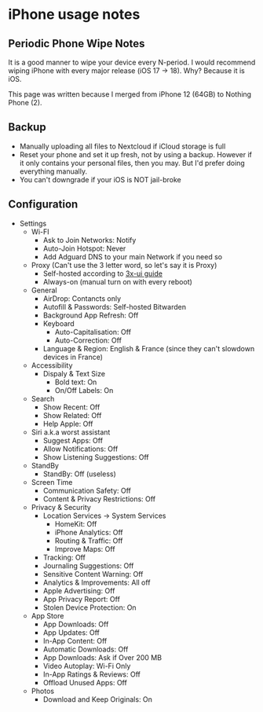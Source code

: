 # iPhone usage notes

## Periodic Phone Wipe Notes

It is a good manner to wipe your device every N-period. I would recommend wiping iPhone with every major release (iOS 17 -> 18). Why? Because it is iOS.

This page was written because I merged from iPhone 12 (64GB) to Nothing Phone (2).

## Backup
- Manually uploading all files to Nextcloud if iCloud storage is full
- Reset your phone and set it up fresh, not by using a backup. However if it only contains your personal files, then you may. But I'd prefer doing everything manually.
- You can't downgrade if your iOS is NOT jail-broke

## Configuration

- Settings
  - Wi-FI
    - Ask to Join Networks: Notify
    - Auto-Join Hotspot: Never
    - Add Adguard DNS to your main Network if you need so
  - Proxy (Can't use the 3 letter word, so let's say it is Proxy)
    - Self-hosted according to [3x-ui guide](3x-ui)
    - Always-on (manual turn on with every reboot)
  - General
    - AirDrop: Contancts only
    - Autofill & Passwords: Self-hosted Bitwarden
    - Background App Refresh: Off
    - Keyboard
      - Auto-Capitalisation: Off
      - Auto-Correction: Off
    - Language & Region: English & France (since they can't slowdown devices in France)
  - Accessibility
    - Dispaly & Text Size
      - Bold text: On
      - On/Off Labels: On
  - Search
    - Show Recent: Off
    - Show Related: Off
    - Help Apple: Off
  - Siri a.k.a worst assistant
    - Suggest Apps: Off
    - Allow Notifications: Off
    - Show Listening Suggestions: Off
  - StandBy
    - StandBy: Off (useless)
  - Screen Time
    - Communication Safety: Off
    - Content & Privacy Restrictions: Off
  - Privacy & Security
    - Location Services -> System Services
      - HomeKit: Off
      - iPhone Analytics: Off
      - Routing & Traffic: Off
      - Improve Maps: Off
    - Tracking: Off
    - Journaling Suggestions: Off
    - Sensitive Content Warning: Off
    - Analytics & Improvements: All off
    - Apple Advertising: Off
    - App Privacy Report: Off
    - Stolen Device Protection: On
  - App Store
    - App Downloads: Off
    - App Updates: Off
    - In-App Content: Off
    - Automatic Downloads: Off
    - App Downloads: Ask if Over 200 MB
    - Video Autoplay: Wi-Fi Only
    - In-App Ratings & Reviews: Off
    - Offload Unused Apps: Off
  - Photos
    - Download and Keep Originals: On